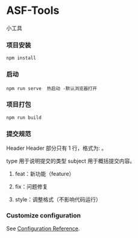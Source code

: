 # ASF-Tools
小工具

### 项目安装

```
npm install
```

### 启动
```
npm run serve  热启动 -默认浏览器打开
```

### 项目打包
```
npm run build
```


### 提交规范

Header Header 部分只有 1 行，格式为<type>: <subject>。

type 用于说明提交的类型 subject 用于概括提交内容。

1. feat：新功能（feature） 

2. fix：问题修复 

3. style：调整格式（不影响代码运行）

### Customize configuration
See [Configuration Reference](https://cli.vuejs.org/config/).



